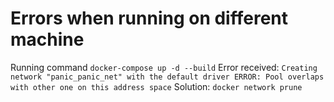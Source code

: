# Errors when running on different machine

Running command `docker-compose up -d --build`
Error received: `Creating network "panic_panic_net" with the default driver ERROR: Pool overlaps with other one on this address space`
Solution: `docker network prune`

